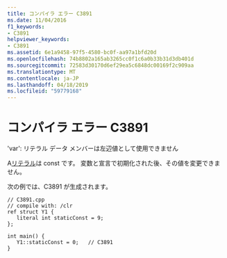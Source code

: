 ```yaml
---
title: コンパイラ エラー C3891
ms.date: 11/04/2016
f1_keywords:
- C3891
helpviewer_keywords:
- C3891
ms.assetid: 6e1a9458-97f5-4580-bc0f-aa97a1bfd20d
ms.openlocfilehash: 74b8802a165ab3265cc0f1c6a0b33b31d3db401d
ms.sourcegitcommit: 72583d30170d6ef29ea5c6848dc00169f2c909aa
ms.translationtype: MT
ms.contentlocale: ja-JP
ms.lasthandoff: 04/18/2019
ms.locfileid: "59779168"
---
```

# <a name="compiler-error-c3891"></a>コンパイラ エラー C3891

'var': リテラル データ メンバーは左辺値として使用できません

A[リテラル](../../extensions/literal-cpp-component-extensions.md)は const です。 変数と宣言で初期化された後、その値を変更できません。

次の例では、C3891 が生成されます。

```
// C3891.cpp
// compile with: /clr
ref struct Y1 {
   literal int staticConst = 9;
};

int main() {
   Y1::staticConst = 0;   // C3891
}
```